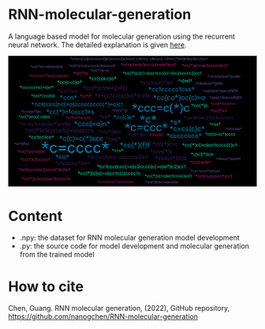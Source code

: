 # RNN-molecular-generation
A language based model for molecular generation using the recurrent neural network. The detailed explanation is given [here](https://www.gchenlab.com/molecular-generation-using-rnn/).

![RNN-mol-gen](./RNN-mol-gen.jpeg)

# Content
- .npy: the dataset for RNN molecular generation model development
- .py: the source code for model development and molecular generation from the trained model

# How to cite
Chen, Guang. RNN molecular generation, (2022), GitHub repository, https://github.com/nanogchen/RNN-molecular-generation
